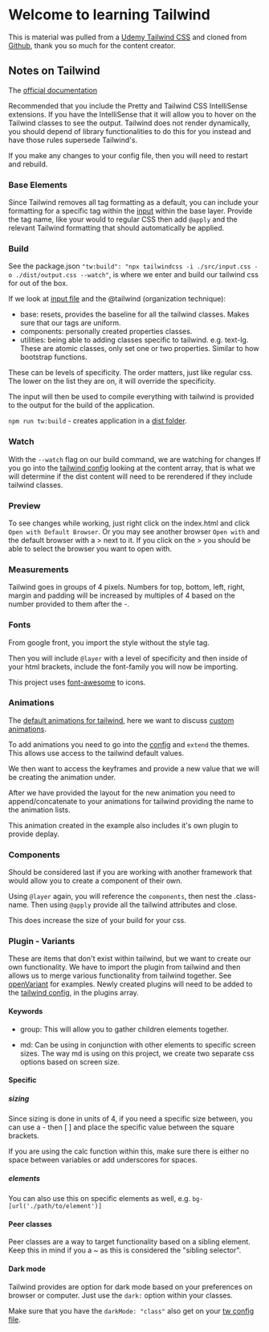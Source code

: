 # Welcome to learning Tailwind

This is material was pulled from a [Udemy Tailwind CSS](https://www.udemy.com/course/tailwind-css-zero-to-hero/learn/lecture/34264324#overview) and cloned from [Github](https://github.com/tomphill/tailwind-course-starter), thank you so much for the content creator.

## Notes on Tailwind

The [official documentation](https://tailwindcss.com/docs)

Recommended that you include the Pretty and Tailwind CSS IntelliSense extensions.
If you have the IntelliSense that it will allow you to hover on the Tailwind classes to see the output.
Tailwind does not render dynamically, you should depend of library functionalities to do this for you instead and have those rules supersede Tailwind's.

If you make any changes to your config file, then you will need to restart and rebuild.

### Base Elements

Since Tailwind removes all tag formatting as a default, you can include your formatting for a specific tag within the [input](./src/input.css) within the base layer. Provide the tag name, like your would to regular CSS then add `@apply` and the relevant Tailwind formatting that should automatically be applied.

### Build

See the package.json `"tw:build": "npx tailwindcss -i ./src/input.css -o ./dist/output.css --watch"`, is where we enter and build our tailwind css for out of the box.

If we look at [input file](./src/input.css) and the @tailwind (organization technique):

- base: resets, provides the baseline for all the tailwind classes. Makes sure that our tags are uniform.
- components: personally created properties classes.
- utilities: being able to adding classes specific to tailwind. e.g. text-lg. These are atomic classes, only set one or two properties. Similar to how bootstrap functions.

These can be levels of specificity. The order matters, just like regular css. The lower on the list they are on, it will override the specificity.

The input will then be used to compile everything with tailwind is provided to the output for the build of the application.

`npm run tw:build` - creates application in a [dist folder](./dist/output.css).

### Watch

With the `--watch` flag on our build command, we are watching for changes   If you go into the [tailwind config](./tailwind.config.js) looking at the content array, that is what we will determine if the dist content will need to be rerendered if they include tailwind classes.

### Preview

To see changes while working, just right click on the index.html and click `Open with Default Browser`. Or you may see another browser `Open with` and the default browser with a > next to it. If you click on the > you should be able to select the browser you want to open with.

### Measurements

Tailwind goes in groups of 4 pixels. Numbers for top, bottom, left, right, margin and padding will be increased by multiples of 4 based on the number provided to them after the -.

### Fonts

From google front, you import the style without the style tag.

Then you will include `@layer` with a level of specificity and then inside of your html brackets, include the font-family you will now be importing.

This project uses [font-awesome](https://fontawesome.com/) to icons.

### Animations

The [default animations for tailwind](https://tailwindcss.com/docs/animation), here we want to discuss [custom animations](https://blog.logrocket.com/creating-custom-animations-tailwind-css/).

To add animations you need to go into the [config](./tailwind.config.js) and `extend` the themes. This allows use access to the tailwind default values.

We then want to access the keyframes and provide a new value that we will be creating the animation under.

After we have provided the layout for the new animation you need to append/concatenate to your animations for tailwind providing the name to the animation lists.

This animation created in the example also includes it's own plugin to provide deplay.

### Components

Should be considered last if you are working with another framework that would allow you to create a component of their own.

Using `@layer` again, you will reference the `components`, then nest the .class-name. Then using `@apply` provide all the tailwind attributes and close.

This does increase the size of your build for your css.

### Plugin - Variants

These are items that don't exist within tailwind, but we want to create our own functionality. We have to import the plugin from tailwind and then allows us to merge various functionality from tailwind together. See [openVariant](./plugins/openVariant.js) for examples.
Newly created plugins will need to be added to the [tailwind config](./tailwind.config.js), in the plugins array.

#### Keywords

- group: This will allow you to gather children elements together.

- md: Can be using in conjunction with other elements to specific screen sizes.
The way md is using on this project, we create two separate css options based on screen size.

#### Specific 

##### sizing

Since sizing is done in units of 4, if you need a specific size between, you can use a - then [ ] and place the specific value between the square brackets.

If you are using the calc function within this, make sure there is either no space between variables or add underscores for spaces.

##### elements

You can also use this on specific elements as well, e.g.
`bg-[url('./path/to/element')]`
#### Peer classes

Peer classes are a way to target functionality based on a sibling element.
Keep this in mind if you a ~ as this is considered the "sibling selector".

#### Dark mode

Tailwind provides are option for dark mode based on your preferences on browser or computer. Just use the `dark:` option within your classes.

Make sure that you have the `darkMode: "class"` also get on your [tw config file](./tailwind.config.js).
